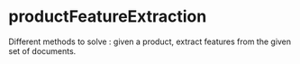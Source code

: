 # productFeatureExtraction
Different methods to solve : given a product, extract features from the given set of documents.
